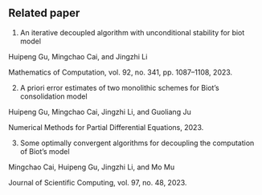 ## Related paper

1. An iterative decoupled algorithm with unconditional stability for biot model

Huipeng Gu, Mingchao Cai, and Jingzhi Li

Mathematics of Computation, vol. 92, no. 341, pp. 1087–1108, 2023.

2. A priori error estimates of two monolithic schemes for Biot’s consolidation model

Huipeng Gu, Mingchao Cai, Jingzhi Li, and Guoliang Ju

Numerical Methods for Partial Differential Equations, 2023.

3. Some optimally convergent algorithms for decoupling the computation of Biot’s model

Mingchao Cai, Huipeng Gu, Jingzhi Li, and Mo Mu

Journal of Scientific Computing, vol. 97, no. 48, 2023.
